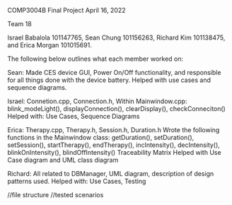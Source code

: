 COMP3004B
Final Project
April 16, 2022

Team 18

Israel Babalola 101147765, 
Sean Chung 101156263, 
Richard Kim 101138475, 
and Erica Morgan 101015691.

The following below outlines what each member worked on:

Sean: 
Made CES device GUI, Power On/Off functionality, and responsible for all things done with the device battery. Helped with use cases and sequence diagrams.

Israel:
Connetion.cpp, Connection.h, 
Within Mainwindow.cpp: blink_modeLight(), displayConnection(), clearDisplay(), checkConneciton()
Helped with: Use Cases, Sequence Diagrams

Erica:
Therapy.cpp, Therapy.h, Session.h, Duration.h
Wrote the following functions in the Mainwindow class: getDuration(), setDuration(), setSession(), startTherapy(), endTherapy(), incIntensity(), decIntensity(), blinkOnIntensity(), blindOffIntensity()
Traceability Matrix
Helped with Use Case diagram and UML class diagram

Richard:
All related to DBManager, UML diagram, description of design patterns used.
Helped with: Use Cases, Testing


//file structure
//tested scenarios
